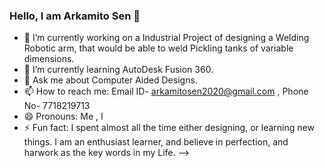 ### Hello, I am Arkamito Sen  👋

- 🔭 I’m currently working on a Industrial Project of designing a Welding Robotic arm, that would be able to weld Pickling tanks of variable dimensions.
- 🌱 I’m currently learning AutoDesk Fusion 360.
- 💬 Ask me about Computer Aided Designs.
- 📫 How to reach me: Email ID- arkamitosen2020@gmail.com , Phone No- 7718219713
- 😄 Pronouns: Me , I
- ⚡ Fun fact: I spent almost all the time either designing, or learning new things. I am an enthusiast learner, and believe in perfection, and harwork as the key words in my Life.
-->
